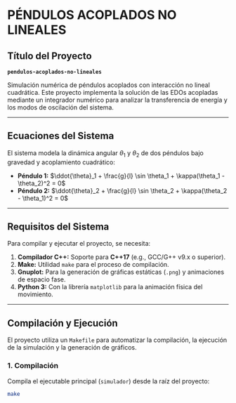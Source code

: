 # PÉNDULOS ACOPLADOS NO LINEALES

## Título del Proyecto

**`pendulos-acoplados-no-lineales`**

Simulación numérica de péndulos acoplados con interacción no lineal cuadrática. Este proyecto implementa la solución de las EDOs acopladas mediante un integrador numérico para analizar la transferencia de energía y los modos de oscilación del sistema.

***

## Ecuaciones del Sistema

El sistema modela la dinámica angular $\theta_1$ y $\theta_2$ de dos péndulos bajo gravedad y acoplamiento cuadrático:

* **Péndulo 1:** $\ddot{\theta}_1 + \frac{g}{l} \sin \theta_1 + \kappa(\theta_1 - \theta_2)^2 = 0$
* **Péndulo 2:** $\ddot{\theta}_2 + \frac{g}{l} \sin \theta_2 + \kappa(\theta_2 - \theta_1)^2 = 0$

***

## Requisitos del Sistema

Para compilar y ejecutar el proyecto, se necesita:

1.  **Compilador C++:** Soporte para **C++17** (e.g., GCC/G++ v9.x o superior).
2.  **Make:** Utilidad `make` para el proceso de compilación.
3.  **Gnuplot:** Para la generación de gráficas estáticas (`.png`) y animaciones de espacio fase.
4.  **Python 3:** Con la librería `matplotlib` para la animación física del movimiento.

***

## Compilación y Ejecución

El proyecto utiliza un `Makefile` para automatizar la compilación, la ejecución de la simulación y la generación de gráficos.

### 1. Compilación

Compila el ejecutable principal (`simulador`) desde la raíz del proyecto:

```bash
make
